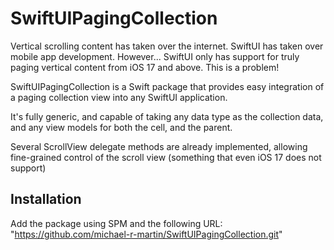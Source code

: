 # SwiftUIPagingCollection

Vertical scrolling content has taken over the internet. SwiftUI has taken over mobile app development. However... SwiftUI only has support for truly paging vertical content from iOS 17 and above. This is a problem!
                                                                                                                                                
SwiftUIPagingCollection is a Swift package that provides easy integration of a paging collection view into any SwiftUI application.

It's fully generic, and capable of taking any data type as the collection data, and any view models for both the cell, and the parent.

Several ScrollView delegate methods are already implemented, allowing fine-grained control of the scroll view (something that even iOS 17 does not support)

## Installation
Add the package using SPM and the following URL:
"https://github.com/michael-r-martin/SwiftUIPagingCollection.git"
